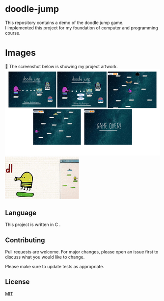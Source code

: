   
# doodle-jump
This repository contains a demo of the doodle jump game.<br />
I implemented this project for my foundation of computer and programming course.<br />

# Images
📸 The screenshot below is showing my project artwork.<br />
<img src="screenshots/total.png"></img> 
<img src="doodle.gif"></img> 


## Language 
This project is written in C .

## Contributing
Pull requests are welcome. For major changes, please open an issue first to discuss what you would like to change.

Please make sure to update tests as appropriate.

## License
[MIT](https://choosealicense.com/licenses/mit/)

